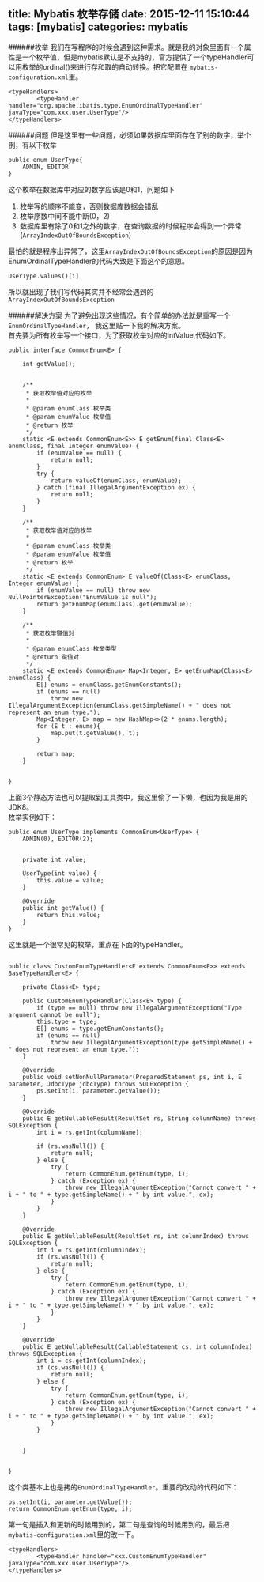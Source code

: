 title: Mybatis 枚举存储
date: 2015-12-11 15:10:44
tags: [mybatis]
categories: mybatis
---

######枚举
我们在写程序的时候会遇到这种需求。就是我的对象里面有一个属性是一个枚举值，但是mybatis默认是不支持的，官方提供了一个typeHandler可以用枚举的ordinal()来进行存和取的自动转换。把它配置在
`mybatis-configuration.xml`里。	

```
<typeHandlers>
        <typeHandler handler="org.apache.ibatis.type.EnumOrdinalTypeHandler" javaType="com.xxx.user.UserType"/>
</typeHandlers>
```
<!--more-->

######问题
但是这里有一些问题，必须如果数据库里面存在了别的数字，举个例，有以下枚举

```
public enum UserType{
    ADMIN, EDITOR
}
```

这个枚举在数据库中对应的数字应该是0和1，问题如下

1. 枚举写的顺序不能变，否则数据库数据会错乱
2. 枚举序数中间不能中断(0，2)
3. 数据库里有除了0和1之外的数字，在查询数据的时候程序会得到一个异常(`ArrayIndexOutOfBoundsException`)

最怕的就是程序出异常了，这里`ArrayIndexOutOfBoundsException`的原因是因为EnumOrdinalTypeHandler的代码大致是下面这个的意思。
	
	UserType.values()[i]

所以就出现了我们写代码其实并不经常会遇到的`ArrayIndexOutOfBoundsException`


######解决方案
为了避免出现这些情况，有个简单的办法就是重写一个`EnumOrdinalTypeHandler`，
我这里贴一下我的解决方案。		
首先要为所有枚举写一个接口，为了获取枚举对应的intValue,代码如下。

```
public interface CommonEnum<E> {

    int getValue();


    /**
     * 获取枚举值对应的枚举
     *
     * @param enumClass 枚举类
     * @param enumValue 枚举值
     * @return 枚举
     */
    static <E extends CommonEnum<E>> E getEnum(final Class<E> enumClass, final Integer enumValue) {
        if (enumValue == null) {
            return null;
        }
        try {
            return valueOf(enumClass, enumValue);
        } catch (final IllegalArgumentException ex) {
            return null;
        }
    }

    /**
     * 获取枚举值对应的枚举
     *
     * @param enumClass 枚举类
     * @param enumValue 枚举值
     * @return 枚举
     */
    static <E extends CommonEnum> E valueOf(Class<E> enumClass, Integer enumValue) {
        if (enumValue == null) throw new NullPointerException("EnumValue is null");
        return getEnumMap(enumClass).get(enumValue);
    }

    /**
     * 获取枚举键值对
     *
     * @param enumClass 枚举类型
     * @return 键值对
     */
    static <E extends CommonEnum> Map<Integer, E> getEnumMap(Class<E> enumClass) {
        E[] enums = enumClass.getEnumConstants();
        if (enums == null)
            throw new IllegalArgumentException(enumClass.getSimpleName() + " does not represent an enum type.");
        Map<Integer, E> map = new HashMap<>(2 * enums.length);
        for (E t : enums){
            map.put(t.getValue(), t);
        }

        return map;
    }


}
```
上面3个静态方法也可以提取到工具类中，我这里偷了一下懒，也因为我是用的JDK8。		
枚举实例如下：

```
public enum UserType implements CommonEnum<UserType> {
    ADMIN(0), EDITOR(2);


    private int value;

    UserType(int value) {
        this.value = value;
    }

    @Override
    public int getValue() {
        return this.value;
    }
}
```

这里就是一个很常见的枚举，重点在下面的typeHandler。

```

public class CustomEnumTypeHandler<E extends CommonEnum<E>> extends BaseTypeHandler<E> {

    private Class<E> type;

    public CustomEnumTypeHandler(Class<E> type) {
        if (type == null) throw new IllegalArgumentException("Type argument cannot be null");
        this.type = type;
        E[] enums = type.getEnumConstants();
        if (enums == null)
            throw new IllegalArgumentException(type.getSimpleName() + " does not represent an enum type.");
    }

    @Override
    public void setNonNullParameter(PreparedStatement ps, int i, E parameter, JdbcType jdbcType) throws SQLException {
        ps.setInt(i, parameter.getValue());
    }

    @Override
    public E getNullableResult(ResultSet rs, String columnName) throws SQLException {
        int i = rs.getInt(columnName);

        if (rs.wasNull()) {
            return null;
        } else {
            try {
                return CommonEnum.getEnum(type, i);
            } catch (Exception ex) {
                throw new IllegalArgumentException("Cannot convert " + i + " to " + type.getSimpleName() + " by int value.", ex);
            }
        }
    }

    @Override
    public E getNullableResult(ResultSet rs, int columnIndex) throws SQLException {
        int i = rs.getInt(columnIndex);
        if (rs.wasNull()) {
            return null;
        } else {
            try {
                return CommonEnum.getEnum(type, i);
            } catch (Exception ex) {
                throw new IllegalArgumentException("Cannot convert " + i + " to " + type.getSimpleName() + " by int value.", ex);
            }
        }
    }

    @Override
    public E getNullableResult(CallableStatement cs, int columnIndex) throws SQLException {
        int i = cs.getInt(columnIndex);
        if (cs.wasNull()) {
            return null;
        } else {
            try {
                return CommonEnum.getEnum(type, i);
            } catch (Exception ex) {
                throw new IllegalArgumentException("Cannot convert " + i + " to " + type.getSimpleName() + " by int value.", ex);
            }
        }


    }


}
```

这个类基本上也是拷的`EnumOrdinalTypeHandler`。重要的改动的代码如下：
	
	ps.setInt(i, parameter.getValue());
	return CommonEnum.getEnum(type, i);
	
第一句是插入和更新的时候用到的，第二句是查询的时候用到的，最后把`mybatis-configuration.xml`里的改一下。	

```
<typeHandlers>
        <typeHandler handler="xxx.CustomEnumTypeHandler" javaType="com.xxx.user.UserType"/>
</typeHandlers>
```
